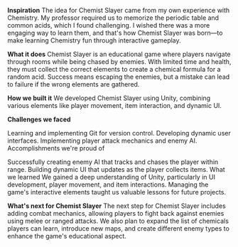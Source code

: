 **Inspiration**
The idea for Chemist Slayer came from my own experience with Chemistry. My professor required us to memorize the periodic table and common acids, which I found challenging. I wished there was a more engaging way to learn them, and that's how Chemist Slayer was born—to make learning Chemistry fun through interactive gameplay.

**What it does**
Chemist Slayer is an educational game where players navigate through rooms while being chased by enemies. With limited time and health, they must collect the correct elements to create a chemical formula for a random acid. Success means escaping the enemies, but a mistake can lead to failure if the wrong elements are gathered.

**How we built it**
We developed Chemist Slayer using Unity, combining various elements like player movement, item interaction, and dynamic UI.

**Challenges we faced**

Learning and implementing Git for version control.
Developing dynamic user interfaces.
Implementing player attack mechanics and enemy AI.
Accomplishments we're proud of

Successfully creating enemy AI that tracks and chases the player within range.
Building dynamic UI that updates as the player collects items.
What we learned
We gained a deep understanding of Unity, particularly in UI development, player movement, and item interactions. Managing the game's interactive elements taught us valuable lessons for future projects.

**What's next for Chemist Slayer**
The next step for Chemist Slayer includes adding combat mechanics, allowing players to fight back against enemies using melee or ranged attacks. We also plan to expand the list of chemicals players can learn, introduce new maps, and create different enemy types to enhance the game's educational aspect.
